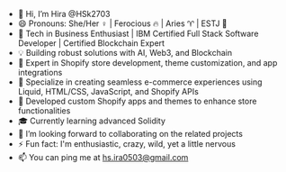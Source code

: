 - 👋 Hi, I’m Hira @HSk2703
- 😄 Pronouns: She/Her ♀ | Ferocious 🔥 | Aries ♈︎ | ESTJ 💼
- 🌟 Tech in Business Enthusiast | IBM Certified Full Stack Software Developer | Certified Blockchain Expert 
- 💡 Building robust solutions with AI, Web3, and Blockchain
- 🛒 Expert in Shopify store development, theme customization, and app integrations
- 🌱 Specialize in creating seamless e-commerce experiences using Liquid, HTML/CSS, JavaScript, and Shopify APIs
- 🧩 Developed custom Shopify apps and themes to enhance store functionalities
- 🎓 Currently learning advanced Solidity
- 💞️ I’m looking forward to collaborating on the related projects
- ⚡ Fun fact: I'm enthusiastic, crazy, wild, yet a little nervous
- 📫 You can ping me at hs.ira0503@gmail.com

<!---
HSk2703/HSk2703 is a ✨ special ✨ repository because its `README.md` (this file) appears on your GitHub profile.
You can click the Preview link to take a look at your changes.
--->
